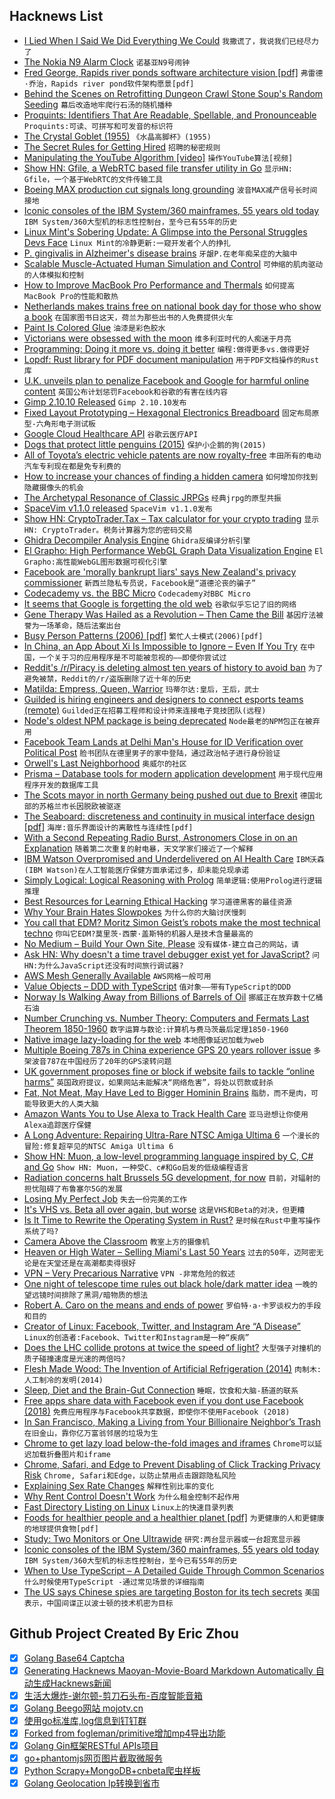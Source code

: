 ## Hacknews List


- [I Lied When I Said We Did Everything We Could](https://www.doximity.com/doc_news/v2/entries/18293779)  `我撒谎了，我说我们已经尽力了`
- [The Nokia N9 Alarm Clock](http://nition.momentstudio.co.nz/2014/08/the-nokia-n9-alarm-clock/)  `诺基亚N9号闹钟`
- [Fred George, Rapids river ponds software architecture vision [pdf]](http://yowconference.com.au/slides/yow2014/George-ImplementingMicroserviceArchitectures.pdf)  `弗雷德·乔治，Rapids river pond软件架构愿景[pdf]`
- [Behind the Scenes on Retrofitting Dungeon Crawl Stone Soup&#39;s Random Seeding](http://crawl.develz.org/wordpress/behind-the-scenes-on-retrofitting-dcss-seeding)  `幕后改造地牢爬行石汤的随机播种`
- [Proquints: Identifiers That Are Readable, Spellable, and Pronounceable](https://arxiv.org/html/0901.4016)  `Proquints:可读、可拼写和可发音的标识符`
- [The Crystal Goblet (1955)](https://web.archive.org/web/20181115190438/http://gmunch.home.pipeline.com/typo-L/misc/ward.htm)  `《水晶高脚杯》(1955)`
- [The Secret Rules for Getting Hired](https://shkspr.mobi/blog/2019/04/the-secret-rules-for-getting-hired/)  `招聘的秘密规则`
- [Manipulating the YouTube Algorithm [video]](https://www.youtube.com/watch?v=1PGm8LslEb4)  `操作YouTube算法[视频]`
- [Show HN: Gfile, a WebRTC based file transfer utility in Go](https://github.com/Antonito/gfile/tree/v0.1.0)  `显示HN: Gfile，一个基于WebRTC的文件传输工具`
- [Boeing MAX production cut signals long grounding](https://leehamnews.com/2019/04/06/boeing-max-production-cut-signals-long-grounding/)  `波音MAX减产信号长时间接地`
- [Iconic consoles of the IBM System/360 mainframes, 55 years old today](http://www.righto.com/2019/04/iconic-consoles-of-ibm-system360.html?m=1)  `IBM System/360大型机的标志性控制台，至今已有55年的历史`
- [Linux Mint&#39;s Sobering Update: A Glimpse into the Personal Struggles Devs Face](https://www.forbes.com/sites/jasonevangelho/2019/04/08/linux-mint-sobering-update-developer-struggles-community/)  `Linux Mint的冷静更新:一窥开发者个人的挣扎`
- [P. gingivalis in Alzheimer&#39;s disease brains](http://advances.sciencemag.org/content/5/1/eaau3333)  `牙龈P.在老年痴呆症的大脑中`
- [Scalable Muscle-Actuated Human Simulation and Control](http://mrl.snu.ac.kr/research/ProjectScalable/Page.htm)  `可伸缩的肌肉驱动的人体模拟和控制`
- [How to Improve MacBook Pro Performance and Thermals](https://bsid.io/posts/2019/03/how-to-improve-macbook-pro-performance-and-thermals/)  `如何提高MacBook Pro的性能和散热`
- [Netherlands makes trains free on national book day for those who show a book](https://www.independent.co.uk/travel/news-and-advice/netherlands-free-train-national-book-day-tickets-travel-tickets-ns-a8849606.html)  `在国家图书日这天，荷兰为那些出书的人免费提供火车`
- [Paint Is Colored Glue](https://delanceyplace.com/view-archives.php?3820)  `油漆是彩色胶水`
- [Victorians were obsessed with the moon](https://www.spectator.co.uk/2019/04/why-were-the-victorians-so-obsessed-with-the-moon/)  `维多利亚时代的人痴迷于月亮`
- [Programming: Doing it more vs. doing it better](https://kevinmartinjose.com/2019/04/08/programming-doing-it-more-vs-doing-it-better/)  `编程:做得更多vs.做得更好`
- [Lopdf: Rust library for PDF document manipulation](https://github.com/J-F-Liu/lopdf)  `用于PDF文档操作的Rust库`
- [U.K. unveils plan to penalize Facebook and Google for harmful online content](https://www.washingtonpost.com/technology/2019/04/07/uk-unveils-sweeping-plan-penalize-facebook-google-harmful-online-content/)  `英国公布计划惩罚Facebook和谷歌的有害在线内容`
- [Gimp 2.10.10 Released](https://www.gimp.org/news/2019/04/07/gimp-2-10-10-released/)  `Gimp 2.10.10发布`
- [Fixed Layout Prototyping – Hexagonal Electronics Breadboard](http://davidrowntree.co.uk/fixed-layout-prototyping/)  `固定布局原型-六角形电子测试板`
- [Google Cloud Healthcare API](https://cloud.google.com/healthcare/)  `谷歌云医疗API`
- [Dogs that protect little penguins (2015)](https://www.bbc.com/news/magazine-35039105)  `保护小企鹅的狗(2015)`
- [All of Toyota’s electric vehicle patents are now royalty-free](https://www.topgear.com/car-news/electric/toyota-sharing-its-ev-secrets-free)  `丰田所有的电动汽车专利现在都是免专利费的`
- [How to increase your chances of finding a hidden camera](https://sixfortwelve.wordpress.com/2019/04/06/how-to-increase-your-chances-of-finding-a-hidden-camera/)  `如何增加你找到隐藏摄像头的机会`
- [The Archetypal Resonance of Classic JRPGs](https://www.hyperindexed.com/blog/2019/4/6/the-archetypal-resonance-of-classic-jrpgs)  `经典jrpg的原型共振`
- [SpaceVim v1.1.0 released](https://spacevim.org/SpaceVim-release-v1.1.0/)  `SpaceVim v1.1.0发布`
- [Show HN: CryptoTrader.Tax – Tax calculator for your crypto trading](https://www.cryptotrader.tax)  `显示HN: CryptoTrader。税务计算器为您的密码交易`
- [Ghidra Decompiler Analysis Engine](https://ghidra-decompiler-docs.netlify.com/)  `Ghidra反编译分析引擎`
- [El Grapho: High Performance WebGL Graph Data Visualization Engine](https://github.com/ericdrowell/ElGrapho)  `El Grapho:高性能WebGL图形数据可视化引擎`
- [Facebook are &#39;morally bankrupt liars&#39; says New Zealand&#39;s privacy commissioner](https://www.theguardian.com/technology/2019/apr/08/facebook-are-morally-bankrupt-liars-says-new-zealands-privacy-commissioner)  `新西兰隐私专员说，Facebook是“道德沦丧的骗子”`
- [Codecademy vs. the BBC Micro](https://twobithistory.org/2019/03/31/bbc-micro.html)  `Codecademy对BBC Micro`
- [It seems that Google is forgetting the old web](http://stop.zona-m.net/2018/01/indeed-it-seems-that-google-is-forgetting-the-old-web/)  `谷歌似乎忘记了旧的网络`
- [Gene Therapy Was Hailed as a Revolution – Then Came the Bill](https://www.bloomberg.com/news/articles/2019-04-07/gene-therapy-was-hailed-as-a-revolution-then-came-the-bill)  `基因疗法被誉为一场革命，随后法案出台`
- [Busy Person Patterns (2006) [pdf]](https://hillside.net/plop/2006/Papers/Library/PLoP%20Busy%20Person%20Pattern%20v8.pdf)  `繁忙人士模式(2006)[pdf]`
- [In China, an App About Xi Is Impossible to Ignore – Even If You Try](https://www.nytimes.com/2019/04/07/world/asia/china-xi-jinping-study-the-great-nation-app.html)  `在中国，一个关于习的应用程序是不可能被忽视的——即使你尝试过`
- [Reddit&#39;s /r/Piracy is deleting almost ten years of history to avoid ban](https://torrentfreak.com/reddits-r-piracy-deleting-almost-10-years-of-history-to-avoid-ban-190407/)  `为了避免被禁，Reddit的/r/盗版删除了近十年的历史`
- [Matilda: Empress, Queen, Warrior](https://literaryreview.co.uk/too-female-to-rule)  `玛蒂尔达:皇后，王后，武士`
- [Guilded is hiring engineers and designers to connect esports teams (remote)](https://www.guilded.gg/jobs)  `Guilded正在招募工程师和设计师来连接电子竞技团队(远程)`
- [Node&#39;s oldest NPM package is being deprecated](https://github.com/request/request/issues/3142)  `Node最老的NPM包正在被弃用`
- [Facebook Team Lands at Delhi Man&#39;s House for ID Verification over Political Post](https://www.news18.com/news/india/facebook-does-physical-verification-of-an-indian-user-for-a-political-post-report-2092397.html)  `脸书团队在德里男子的家中登陆，通过政治帖子进行身份验证`
- [Orwell&#39;s Last Neighborhood](https://longreads.com/2019/04/05/orwells-last-neighborhood/)  `奥威尔的社区`
- [Prisma – Database tools for modern application development](https://www.prisma.io/)  `用于现代应用程序开发的数据库工具`
- [The Scots mayor in north Germany being pushed out due to Brexit](https://www.thelocal.de/20190405/meet-the-scots-mayor-in-north-germany-being-pushed-out-due-to-brexit)  `德国北部的苏格兰市长因脱欧被驱逐`
- [The Seaboard: discreteness and continuity in musical interface design [pdf]](http://researchonline.rca.ac.uk/1648/1/Roland%20Lamb%20PhD%20June%202014.pdf)  `海岸:音乐界面设计的离散性与连续性[pdf]`
- [With a Second Repeating Radio Burst, Astronomers Close in on an Explanation](https://www.quantamagazine.org/astronomers-now-think-they-can-explain-fast-radio-bursts-20190228/)  `随着第二次重复的射电暴，天文学家们接近了一个解释`
- [IBM Watson Overpromised and Underdelivered on AI Health Care](https://spectrum.ieee.org/biomedical/diagnostics/how-ibm-watson-overpromised-and-underdelivered-on-ai-health-care)  `IBM沃森(IBM Watson)在人工智能医疗保健方面承诺过多，却未能兑现承诺`
- [Simply Logical: Logical Reasoning with Prolog](https://book.simply-logical.space)  `简单逻辑:使用Prolog进行逻辑推理`
- [Best Resources for Learning Ethical Hacking](https://www.onlinebooksreview.com/articles/best-resources-for-learning-ethical-hacking)  `学习道德黑客的最佳资源`
- [Why Your Brain Hates Slowpokes](http://nautil.us/issue/71/flow/why-your-brain-hates-slowpokes-rp)  `为什么你的大脑讨厌慢刺`
- [You call that EDM? Moritz Simon Geist’s robots make the most technical techno](https://arstechnica.com/gaming/2019/04/you-call-that-edm-moritz-simon-geists-robots-make-the-most-technical-techno/)  `你叫它EDM?莫里茨·西蒙·盖斯特的机器人是技术含量最高的`
- [No Medium – Build Your Own Site, Please](https://nomedium.dev/)  `没有媒体-建立自己的网站，请`
- [Ask HN: Why doesn&#39;t a time travel debugger exist yet for JavaScript?](item?id=19601347)  `问HN:为什么JavaScript还没有时间旅行调试器?`
- [AWS Mesh Generally Available](https://aws.amazon.com/about-aws/whats-new/2019/03/aws-app-mesh-is-now-generally-available/)  `AWS网格一般可用`
- [Value Objects – DDD with TypeScript](https://khalilstemmler.com/articles/typescript-value-object/)  `值对象——带有TypeScript的DDD`
- [Norway Is Walking Away from Billions of Barrels of Oil](https://www.bloomberg.com/news/articles/2019-04-08/norway-is-walking-away-from-billions-of-barrels-of-oil-and-gas)  `挪威正在放弃数十亿桶石油`
- [Number Crunching vs. Number Theory: Computers and Fermats Last Theorem 1850-1960](https://www.tau.ac.il/~corry/publications/articles/Computers%20and%20FLT.html)  `数字运算与数论:计算机与费马茨最后定理1850-1960`
- [Native image lazy-loading for the web](https://addyosmani.com/blog/lazy-loading/)  `本地图像延迟加载为web`
- [Multiple Boeing 787s in China experience GPS 20 years rollover issue](https://twitter.com/ChinaAvReview/status/1114802018919411712)  `多架波音787在中国经历了20年的GPS滚转问题`
- [UK government proposes fine or block if website fails to tackle “online harms”](https://www.bbc.co.uk/news/technology-47826946)  `英国政府提议，如果网站未能解决“网络危害”，将处以罚款或封杀`
- [Fat, Not Meat, May Have Led to Bigger Hominin Brains](https://www.scientificamerican.com/article/fat-not-meat-may-have-led-to-bigger-hominin-brains/)  `脂肪，而不是肉，可能导致更大的人类大脑`
- [Amazon Wants You to Use Alexa to Track Health Care](https://www.wsj.com/articles/amazon-clears-path-for-alexas-use-as-health-service-11554669234)  `亚马逊想让你使用Alexa追踪医疗保健`
- [A Long Adventure: Repairing Ultra-Rare NTSC Amiga Ultima 6](https://amigalove.com/viewtopic.php?f=7&amp;t=1013)  `一个漫长的冒险:修复超罕见的NTSC Amiga Ultima 6`
- [Show HN: Muon, a low-level programming language inspired by C, C# and Go](https://github.com/nickmqb/muon)  `Show HN: Muon，一种受C、c#和Go启发的低级编程语言`
- [Radiation concerns halt Brussels 5G development, for now](http://www.brusselstimes.com/brussels/14753/radiation-concerns-halt-brussels-5g-for-now)  `目前，对辐射的担忧阻碍了布鲁塞尔5G的发展`
- [Losing My Perfect Job](https://medium.com/@iamzackwebb/losing-my-perfect-job-d9b618e934b4)  `失去一份完美的工作`
- [It&#39;s VHS vs. Beta all over again, but worse](https://www.johnnygrubb.com/its-vhs-vs-beta-all-over-again-but-worse)  `这是VHS和Beta的对决，但更糟`
- [Is It Time to Rewrite the Operating System in Rust?](https://youtube.com/watch?v=HgtRAbE1nBM)  `是时候在Rust中重写操作系统了吗?`
- [Camera Above the Classroom](http://www.sixthtone.com/news/1003759/camera-above-the-classroom)  `教室上方的摄像机`
- [Heaven or High Water – Selling Miami&#39;s Last 50 Years](https://popula.com/2019/04/02/heaven-or-high-water/)  `过去的50年，迈阿密无论是在天堂还是在高潮都卖得很好`
- [VPN – Very Precarious Narrative](https://schub.io/blog/2019/04/08/very-precarious-narrative.html)  `VPN -非常危险的叙述`
- [One night of telescope time rules out black hole/dark matter idea](https://arstechnica.com/science/2019/04/one-night-of-telescope-time-rules-out-black-holedark-matter-idea/)  `一晚的望远镜时间排除了黑洞/暗物质的想法`
- [Robert A. Caro on the means and ends of power](https://www.nytimes.com/interactive/2019/04/01/magazine/robert-caro-working-memoir.html)  `罗伯特·a·卡罗谈权力的手段和目的`
- [Creator of Linux: Facebook, Twitter, and Instagram Are “A Disease”](https://futurism.com/the-byte/linux-facebook-instagram-twitter-disease)  `Linux的创造者:Facebook、Twitter和Instagram是一种“疾病”`
- [Does the LHC collide protons at twice the speed of light?](http://backreaction.blogspot.com/2019/04/dear-dr-b-does-lhc-collide-protons-at.html)  `大型强子对撞机的质子碰撞速度是光速的两倍吗?`
- [Flesh Made Wood: The Invention of Artificial Refrigeration (2014)](http://theappendix.net/issues/2014/4/flesh-made-wood-the-invention-of-artificial-refrigeration)  `肉制木:人工制冷的发明(2014)`
- [Sleep, Diet and the Brain-Gut Connection](http://cowboy.vc/blog/?p=158)  `睡眠，饮食和大脑-肠道的联系`
- [Free apps share data with Facebook even if you dont use Facebook (2018)](https://privacyinternational.org/report/2647/how-apps-android-share-data-facebook-report)  `免费应用程序与Facebook共享数据，即使你不使用Facebook (2018)`
- [In San Francisco, Making a Living from Your Billionaire Neighbor’s Trash](https://www.nytimes.com/2019/04/07/us/trash-pickers-san-francisco-zuckerberg.html)  `在旧金山，靠你亿万富翁邻居的垃圾为生`
- [Chrome to get lazy load below-the-fold images and iframes](https://groups.google.com/a/chromium.org/forum/#!topic/blink-dev/jxiJvQc-gVg)  `Chrome可以延迟加载折叠图片和iframe`
- [Chrome, Safari, and Edge to Prevent Disabling of Click Tracking Privacy Risk](https://www.bleepingcomputer.com/news/software/major-browsers-to-prevent-disabling-of-click-tracking-privacy-risk/)  `Chrome, Safari和Edge，以防止禁用点击跟踪隐私风险`
- [Explaining Sex Rate Changes](http://www.overcomingbias.com/2019/03/explaining-sex-rate-changes.html)  `解释性别比率的变化`
- [Why Rent Control Doesn&#39;t Work](http://freakonomics.com/podcast/rent-control/)  `为什么租金控制不起作用`
- [Fast Directory Listing on Linux](https://github.com/romkatv/gitstatus/blob/master/docs/listdir.md)  `Linux上的快速目录列表`
- [Foods for healthier people and a healthier planet [pdf]](https://www.wwf.org.uk/sites/default/files/2019-02/Knorr_Future_50_Report_FINAL_Online.pdf)  `为更健康的人和更健康的地球提供食物[pdf]`
- [Study: Two Monitors or One Ultrawide](https://keenethics.com/blog/1497078000000-two-monitors-or-one-ultrawide)  `研究:两台显示器或一台超宽显示器`
- [Iconic consoles of the IBM System/360 mainframes, 55 years old today](http://www.righto.com/2019/04/iconic-consoles-of-ibm-system360.html)  `IBM System/360大型机的标志性控制台，至今已有55年的历史`
- [When to Use TypeScript – A Detailed Guide Through Common Scenarios](https://khalilstemmler.com/articles/when-to-use-typescript-guide/)  `什么时候使用TypeScript -通过常见场景的详细指南`
- [The US says Chinese spies are targeting Boston for its tech secrets](https://www.inkstonenews.com/politics/federal-officials-say-boston-companies-universities-are-potential-targets-chinese-espionage/article/3005150)  `美国表示，中国间谍正以波士顿的技术机密为目标`

## Github Project Created By Eric Zhou

- [x] [Golang Base64 Captcha](https://github.com/mojocn/base64Captcha)
- [x] [Generating Hacknews Maoyan-Movie-Board Markdown Automatically 自动生成Hacknews新闻](https://github.com/dejavuzhou/md-genie)
- [x] [生活大爆炸-谢尔顿-剪刀石头布-百度智能音箱](https://github.com/mojocn/dueros-bang-game)
- [x] [Golang Beego网站 mojotv.cn](https://github.com/mojocn/www.mojotv.cn)
- [x] [使用go标准库,log信息到钉钉群](https://github.com/mojocn/dooger)
- [x] [Forked from fogleman/primitive增加mp4导出功能](https://github.com/mojocn/primitive)
- [x] [Golang Gin框架RESTful APIs项目](https://github.com/JJJJJJJerk/ezier-golang-web-api-framework)
- [x] [go+phantomjs网页图片截取微服务](https://github.com/mojocn/screen_shot)
- [x] [Python Scrapy+MongoDB+cnbeta爬虫样板](https://github.com/mojocn/scrapy_mongodb_boilerplate_cnbeta)
- [x] [Golang Geolocation Ip转换到省市](https://github.com/mojocn/ip2location)